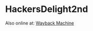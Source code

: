 # HackersDelight2nd

Also online at: [Wayback Machine](https://web.archive.org/web/20190916060535/http://hackersdelight.org)

